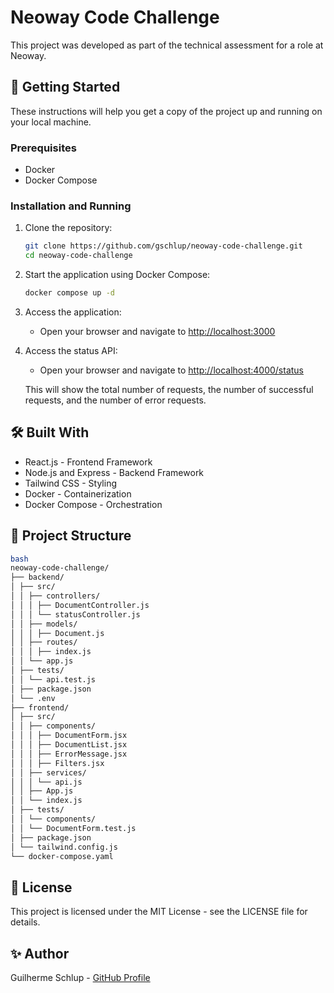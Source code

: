 # Neoway Code Challenge

This project was developed as part of the technical assessment for a role at Neoway.

## 🚀 Getting Started

These instructions will help you get a copy of the project up and running on your local machine.

### Prerequisites

- Docker
- Docker Compose

### Installation and Running

1. Clone the repository:

   ```bash
   git clone https://github.com/gschlup/neoway-code-challenge.git
   cd neoway-code-challenge
   ```

2. Start the application using Docker Compose:

   ```bash
   docker compose up -d
   ```

3. Access the application:
   - Open your browser and navigate to [http://localhost:3000](http://localhost:3000)

4. Access the status API:
   - Open your browser and navigate to [http://localhost:4000/status](http://localhost:4000/status)

   This will show the total number of requests, the number of successful requests, and the number of error requests.

## 🛠️ Built With

- React.js - Frontend Framework
- Node.js and Express - Backend Framework
- Tailwind CSS - Styling
- Docker - Containerization
- Docker Compose - Orchestration

## 📝 Project Structure

```bash
bash
neoway-code-challenge/
├── backend/
│ ├── src/
│ │ ├── controllers/
│ │ │ ├── DocumentController.js
│ │ │ └── statusController.js
│ │ ├── models/
│ │ │ ├── Document.js
│ │ ├── routes/
│ │ │ ├── index.js
│ │ └── app.js
│ ├── tests/
│ │ └── api.test.js
│ ├── package.json
│ └── .env
├── frontend/
│ ├── src/
│ │ ├── components/
│ │ │ ├── DocumentForm.jsx
│ │ │ ├── DocumentList.jsx
│ │ │ ├── ErrorMessage.jsx
│ │ │ ├── Filters.jsx
│ │ ├── services/
│ │ │ └── api.js
│ │ ├── App.js
│ │ └── index.js
│ ├── tests/
│ │ └── components/
│ │ └── DocumentForm.test.js
│ ├── package.json
│ └── tailwind.config.js
└── docker-compose.yaml
```

## 📄 License

This project is licensed under the MIT License - see the LICENSE file for details.

## ✨ Author

Guilherme Schlup - [GitHub Profile](https://github.com/gschlup)
